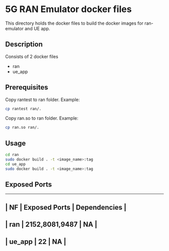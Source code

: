 <!--
 Copyright 2020 Tata Elxsi

 Licensed under the Apache License, Version 2.0 (the "License"); you may
 not use this file except in compliance with the License. You may obtain
 a copy of the License at

         http://www.apache.org/licenses/LICENSE-2.0

 Unless required by applicable law or agreed to in writing, software
 distributed under the License is distributed on an "AS IS" BASIS, WITHOUT
 WARRANTIES OR CONDITIONS OF ANY KIND, either express or implied. See the
 License for the specific language governing permissions and limitations
 under the License.

 For those usages not covered by the Apache License, Version 2.0 please
 contact: canonical@tataelxsi.onmicrosoft.com

 To get in touch with the maintainers, please contact:
 canonical@tataelxsi.onmicrosoft.com
-->

# 5G RAN Emulator docker files

This directory holds the docker files to build the docker images for ran-emulator and UE app.

## Description

Consists of 2 docker files

- ran
- ue_app

## Prerequisites

Copy rantest to ran folder. Example:

```bash
cp rantest ran/.
```

Copy ran.so to ran folder. Example:

```bash
cp ran.so ran/.
```

## Usage

```bash
cd ran
sudo docker build . -t <image_name>:tag
cd ue_app
sudo docker build . -t <image_name>:tag
```

## Exposed Ports

---

## | NF | Exposed Ports | Dependencies |

## | ran | 2152,8081,9487 | NA |

## | ue_app | 22 | NA |
